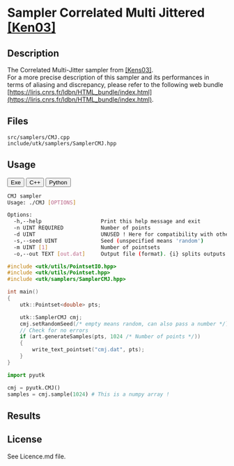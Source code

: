 # Sampler Correlated Multi Jittered [[Ken03]](http://graphics.pixar.com/library/MultiJitteredSampling/paper.pdf)

## Description

The Correlated Multi-Jitter sampler from [[Kens03]](http://graphics.pixar.com/library/MultiJitteredSampling/paper.pdf).  
For a more precise description of this sampler and its performances in terms of aliasing and discrepancy, please refer to the following web bundle [https://liris.cnrs.fr/ldbn/HTML_bundle/index.html](https://liris.cnrs.fr/ldbn/HTML_bundle/index.html).

## Files

```
src/samplers/CMJ.cpp  
include/utk/samplers/SamplerCMJ.hpp
```

## Usage

<button class="tablink exebutton" onclick="openCode('exe', this)" markdown="1">Exe</button> 
<button class="tablink cppbutton" onclick="openCode('cpp', this)" markdown="1">C++</button> 
<button class="tablink pybutton" onclick="openCode('py', this)" markdown="1">Python</button> 
<br/>
  

<div class="exe tabcontent">

```bash
CMJ sampler
Usage: ./CMJ [OPTIONS]

Options:
  -h,--help                   Print this help message and exit
  -n UINT REQUIRED            Number of points
  -d UINT                     UNUSED ! Here for compatibility with others.
  -s,--seed UINT              Seed (unspecified means 'random')
  -m UINT [1]                 Number of pointsets
  -o,--out TEXT [out.dat]     Output file (format). {i} splits outputs in multiple files and token is replaced by index.
```

</div>

<div class="cpp tabcontent">

```  cpp
#include <utk/utils/PointsetIO.hpp>
#include <utk/utils/Pointset.hpp>
#include <utk/samplers/SamplerCMJ.hpp>

int main()
{
    utk::Pointset<double> pts;

    utk::SamplerCMJ cmj;
    cmj.setRandomSeed(/* empty means random, can also pass a number */);
    // Check for no errors
    if (art.generateSamples(pts, 1024 /* Number of points */))
    {
        write_text_pointset("cmj.dat", pts);
    }
}
```  

</div>

<div class="py tabcontent">

``` python
import pyutk

cmj = pyutk.CMJ()
samples = cmj.sample(1024) # This is a numpy array !
```  

</div>

## Results

<div class="results"></div>
<script>
  window.addEventListener('DOMContentLoaded', function() { show_results(); }); 
</script>

## License

See Licence.md file.

